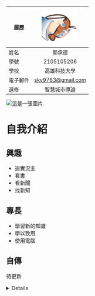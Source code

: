 |      履歷        |<img src="https://github.com/2105105206/2105105206/blob/main/images%20(3).jpeg" width=100 height=100/>|
| ---------------- |:-----------------------------:|
| 姓名             | 郭承德                 |
| 學號             |  2105105206                  |
| 學校             | 高雄科技大學                  |
| 電子郵件         | sky9763@gmail.com        |
| 選修             | 智慧城市導論                  |

![這是一張圖片.](http://s05.calm9.com/qrcode/2024-04/FZG577XRZB.png)


# 自我介紹
## 興趣
- 追實況主
- 看書
- 看新聞
- 找新知
## 專長
- 學習新的知識
- 學以致用
- 使用電腦
## 自傳
待更新
<details> 個人經歷 <blockquote>

<details> 大學之前 <blockquote>

<details> 大學生活 <blockquote>

<details><summary> 根節點 </summary>

<details><summary> 第一層 </summary><blockquote>
A
<details><summary> 第二層 </summary><blockquote>
B
